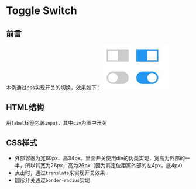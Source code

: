 # Toggle Switch

## 前言
本例通过css实现开关的切换，效果如下：
![](img/1.jpg)


## HTML结构
用`label`标签包装`input`，其中`div`为图中开关

## CSS样式
- 外部容器为宽60px、高34px。里面开关使用div的伪类实现，宽高为外部的一半，所以其宽为26px，高为26px（因为其定位距离外部的左4px，底4px）
- 点击时，通过`translate`来实现开关效果
- 圆形开关通过`border-radius`实现
